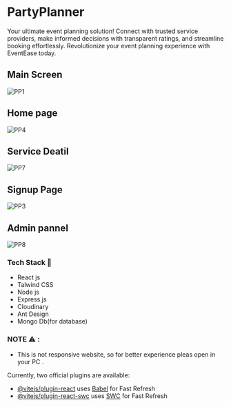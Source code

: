 # PartyPlanner

Your ultimate event planning solution! Connect with trusted service providers, make informed decisions with transparent ratings, and streamline booking effortlessly. Revolutionize your event planning experience with EventEase today. 


## Main Screen
![PP1](https://github.com/Ck07860786/MERN-E_COMMERCE/assets/115991360/525feedd-f045-433d-b295-6de788871237)

## Home page
![PP4](https://github.com/Ck07860786/MERN-E_COMMERCE/assets/115991360/a9099f8e-2060-448d-beb3-45810e8ff2cb)

## Service Deatil
![PP7](https://github.com/Ck07860786/MERN-E_COMMERCE/assets/115991360/2766078b-8eb4-4bfe-84e1-b6b7b9ba8877)

## Signup Page
![PP3](https://github.com/Ck07860786/MERN-E_COMMERCE/assets/115991360/2779d7fe-dfe9-401f-8890-961537001068)


## Admin pannel
![PP8](https://github.com/Ck07860786/MERN-E_COMMERCE/assets/115991360/9c21a3de-a15a-4cec-88d0-02b1e48d6133)



### Tech Stack 🚀
- React js
- Talwind CSS
- Node js
- Express js
- Cloudinary
- Ant Design
- Mongo Db(for database)
  
### NOTE ⚠ : 
- This is not responsive website, so for better experience pleas open in your PC .


Currently, two official plugins are available:

- [@vitejs/plugin-react](https://github.com/vitejs/vite-plugin-react/blob/main/packages/plugin-react/README.md) uses [Babel](https://babeljs.io/) for Fast Refresh
- [@vitejs/plugin-react-swc](https://github.com/vitejs/vite-plugin-react-swc) uses [SWC](https://swc.rs/) for Fast Refresh
